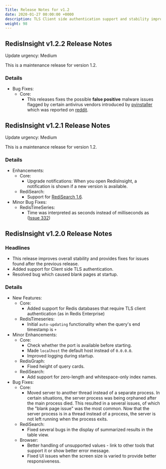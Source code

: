 ```yaml
---
Title: Release Notes for v1.2
date: 2020-01-27 00:00:00 +0000
description: TLS Client side authentication support and stability improvements.
weight: 98
---
```

## RedisInsight v1.2.2 Release Notes

Update urgency: Medium

This is a maintenance release for version 1.2.

### Details

- Bug Fixes:
   - Core:
      - This releases fixes the possible __false positive__ malware issues flagged by certain antivirus vendors introduced by [pyinstaller](https://github.com/pyinstaller/pyinstaller/issues/4633) which was reported on [reddit](https://www.reddit.com/r/redis/comments/f1qapz/redisinsight_cotains_malware/).

## RedisInsight v1.2.1 Release Notes

Update urgency: Medium

This is a maintenance release for version 1.2.

### Details

- Enhancements:
   - Core:
      - Upgrade notifications: When you open RedisInsight, a notification is shown if a new version is available.
   - RediSearch:
      - Support for [RediSearch 1.6](https://github.com/RediSearch/RediSearch/releases/tag/v1.6.7).
- Minor Bug Fixes:
   - RedisTimeSeries:
      - Time was interpreted as seconds instead of milliseconds as ([Issue 332](https://github.com/RedisTimeSeries/RedisTimeSeries/issues/332))

## RedisInsight v1.2.0 Release Notes

### Headlines

- This release improves overall stability and provides fixes for issues found after the previous release.
- Added support for Client side TLS authentication.
- Resolved bug which caused blank pages at startup.

### Details

- New Features:
    - Core:
        - Added support for Redis databases that require TLS client authentication (as in Redis Enterprise)
    - RedisTimeseries:
        - Initial `auto-updating` functionality when the query's end timestamp is `+`
- Minor Enhancements:
    - Core:
        - Check whether the port is available before starting.
        - Made `localhost` the default host instead of `0.0.0.0`.
        - Improved logging during startup.
    - RedisGraph:
        - Fixed height of query cards.
    - RediSearch:
        - Add support for zero-length and whitespace-only index names.
- Bug Fixes:
    - Core:
        - Moved server to another thread instead of a separate process.
        In certain situations, the server process was being orphaned after the main process died. This resulted in a several issues, of which the "blank page issue" was the most common. Now that the server process is in a thread instead of a process, the server is not left running when the process exits.
    - RediSearch:
        - Fixed several bugs in the display of summarized results in the table view.
    - Browser:
        - Better handling of unsupported values - link to other tools that support it or show better error message.
        - Fixed UI issues when the screen size is varied to provide better responsiveness.
